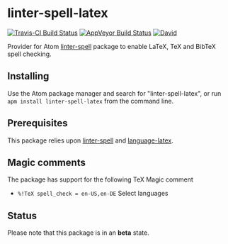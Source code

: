 # linter-spell-latex

[![Travis-CI Build Status](https://img.shields.io/travis/AtomLinter/linter-spell-latex/master.svg?label=Linux/OSX%20build)](https://travis-ci.org/AtomLinter/linter-spell-latex)
[![AppVeyor Build Status](https://img.shields.io/appveyor/ci/yitzchak/linter-spell-latex/master.svg?label=Windows%20build)](https://ci.appveyor.com/project/yitzchak/linter-spell-latex)
[![David](https://img.shields.io/david/AtomLinter/linter-spell-latex.svg)](https://david-dm.org/AtomLinter/linter-spell-latex)

Provider for Atom [linter-spell](https://atom.io/packages/linter-spell) package
to enable LaTeX, TeX and BibTeX spell checking.

## Installing

Use the Atom package manager and search for "linter-spell-latex", or run
`apm install linter-spell-latex` from the command line.

## Prerequisites

This package relies upon [linter-spell](https://atom.io/packages/linter-spell)
and [language-latex](https://atom.io/packages/language-latex).

## Magic comments

The package has support for the following TeX Magic comment

*   `%!TeX spell_check = en-US,en-DE` Select languages

## Status

Please note that this package is in an **beta** state.
